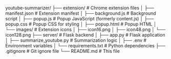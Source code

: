youtube-summarizer/
├── extension/               # Chrome extension files
│   ├── manifest.json        # Extension manifest
│   ├── background.js        # Background script
│   ├── popup.js             # Popup JavaScript (formerly content.js)
│   ├── popup.css            # Popup CSS for styling
│   ├── popup.html           # Popup HTML
│   └── images/              # Extension icons
│       ├── icon16.png
│       ├── icon48.png
│       └── icon128.png
├── server/                  # Flask backend
│   ├── app.py               # Flask application
│   ├── summarize_youtube.py # Summarization logic
│   ├── .env                 # Environment variables
│   └── requirements.txt     # Python dependencies
├── .gitignore               # Git ignore file
└── README.md                # This file

